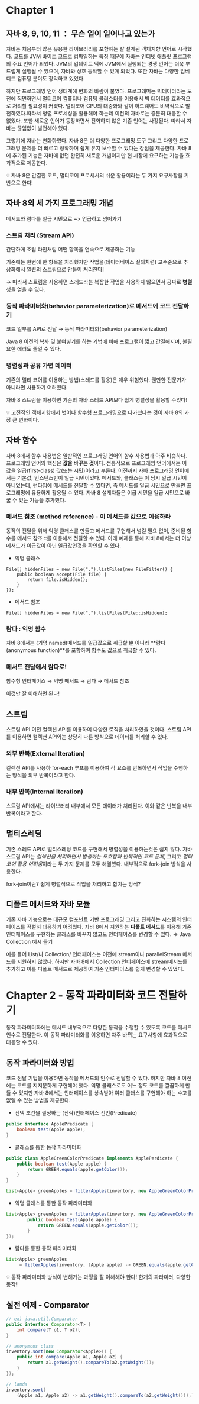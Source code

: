 

# **Chapter 1**

## **자바 8, 9, 10, 11 ： 무슨 일이 일어나고 있는가**

자바는 처음부터 많은 유용한 라이브러리를 포함하는 잘 설계된 객체지향 언어로 시작했다. 코드를 JVM 바이트 코드로 컴파일하는 특징 때문에 자바는 인터넷 애플릿 프로그램의 주요 언어가 되었다. JVM의 업데이트 덕에 JVM에서 실행되는 경쟁 언어는 더욱 부드럽게 실행될 수 있으며, 자바와 상호 동작할 수 있게 되었다. 또한 자바는 다양한 임베디드 컴퓨팅 분야도 장악하고 있었다.

하지만 프로그래밍 언어 생태계에 변화의 바람이 불었다. 프로그래머는 빅데이터라는 도전에 직면하면서 멀티코어 컴퓨터나 컴퓨팅 클러스터를 이용해서 빅 데이터를 효과적으로 처리할 필요성이 커졌다. 멀티코어 CPU의 대중화와 같이 하드웨어도 비약적으로 발전하였다.따라서 병렬 프로세싱을 활용해야 하는데 이전의 자바로는 충분히 대응할 수 없었다. 또한 새로운 언어가 등장하면서 진화하지 않은 기존 언어는 사장된다. 따라서 자바는 끊임없이 발전해야 했다.

그렇기에 자바는 변화하였다. 자바 8은 더 다양한 프로그래밍 도구 그리고 다양한 프로그래밍 문제를 더 빠르고 정확하며 쉽게 유지 보수할 수 있다는 장점을 제공한다. 자바 8에 추가된 기능은 자바에 없던 완전히 새로운 개념이지만 현 시장에 요구하는 기능을 효과적으로 제공한다.

<aside>
💡  자바 8은 간결한 코드, 멀티코어 프로세서의 쉬운 활용이라는 두 가지 요구사항을 기반으로 한다!

</aside>

## 자바 8의 **세 가지 프로그래밍 개념**

메서드와 람다를 일급 시민으로 ~> 언급하고 넘어가기

### 스트림 처리 (Stream API)

간단하게 조립 라인처럼 어떤 항목을 연속으로 제공하는 기능

기존에는 한번에 한 항목을 처리했지만 작업을(데이터베이스 질의처럼) 고수준으로 추상화해서 일련의 스트림으로 만들어 처리한다!

→  따라서 스트림을 사용하면 스레드라는 복잡한 작업을 사용하지 않으면서 공짜로 **병렬**성을 얻을 수 있다.

### 동작 파라미터화(behavior parameterization)로 메서드에 코드 전달하기

코드 일부를 API로 전달 → 동작 파라미터화(behavior parameterization)

Java 8 이전의 복사 및 붙여넣기를 하는 기법에 비해 프로그램이 짧고 간결해지며, 불필요한 에러도 줄일 수 있다.

### 병렬성과 공유 가변 데이터

기존의 멀티 코어를 이용하는 방법(스레드를 활용)은 매우 위험했다. 웬만한 전문가가 아니라면 사용하기 어려웠다.

자바 8 스트림을 이용하면 기존의 자바 스레드 API보다 쉽게 병렬성을 활용할 수있다!

<aside>
💡 고전적인 객체지향에서 벗어나 함수형 프로그래밍으로 다가섰다는 것이 자바 8의 가장 큰 변화이다.

</aside>

## **자바 함수**

자바 8에서 함수 사용법은 일반적인 프로그래밍 언어의 함수 사용법과 아주 비슷하다. 프로그래밍 언어의 핵심은 **값을 바꾸는 것**이다. 전통적으로 프로그래밍 언어에서는 이 값을 일급(first-class) 값(또는 시민)이라고 부른다. 이전까지 자바 프로그래밍 언어에서는 기본값, 인스턴스만이 일급 시민이었다. 메서드와, 클래스는 이 당시 일급 시민이 아니었는데, 런타임에 메서드를 전달할 수 있다면, 즉 메서드를 일급 시민으로 만들면 프로그래밍에 유용하게 활용될 수 있다. 자바 8 설계자들은 이급 시민을 일급 시민으로 바꿀 수 있는 기능을 추가했다.

### **메서드 참조 (method reference) - 이 메서드를 값으로 이용하라**

동작의 전달을 위해 익명 클래스를 만들고 메서드를 구현해서 넘길 필요 없이, 준비된 함수를 메서드 참조 ::를 이용해서 전달할 수 있다. 아래 예제를 통해 자바 8에서는 더 이상 메서드가 이급값이 아닌 일급값인것을 확인할 수 있다.

- 익명 클래스

```
File[] hiddenFiles = new File(".").listFiles(new FileFilter() {
    public boolean accept(File file) {
        return file.isHidden();
    }
});
```

- 메서드 참조

```
File[] hiddenFiles = new File(".").listFiles(File::isHidden);
```

### **람다 : 익명 함수**

자바 8에서는 (기명 named)메서드를 일급값으로 취급할 뿐 아니라 **람다(anonymous function)**를 포함하여 함수도 값으로 취급할 수 있다.

### 메서드 전달에서 람다로!

함수형 인터페이스 → 익명 메서드 → 람다 → 메서드 참조

이것만 잘 이해하면 된다!

## **스트림**

스트림 API 이전 컬렉션 API를 이용하여 다양한 로직을 처리하였을 것이다. 스트림 API를 이용하면 컬렉션 API와는 상당히 다른 방식으로 데이터를 처리할 수 있다.

### 외부 반복(External Iteration)

컬렉션 API를 사용하 for-each 루프를 이용하여 각 요소를 반복하면서 작업을 수행하는 방식을 외부 반복이라고 한다.

### 내부 반복(Internal Iteration)

스트림 API에서는 라이브러리 내부에서 모든 데이터가 처리된다. 이와 같은 반복을 내부 반복이라고 한다.

## **멀티스레딩**

기존 스레드 API로 멀티스레딩 코드를 구현해서 병렬성을 이용하는것은 쉽지 않다. 자바 스트림 API는 *컬렉션을 처리하면서 발생하는 모호함과 반복적인 코드 문제*, 그리고 *멀티코어 활용 어려움*이라는 두 가지 문제를 모두 해결했다. 내부적으로 fork-join 방식을 사용한다.

fork-join이란? 쉽게 병렬적으로 작업을 처리하고 합치는 방식?

## **디폴트 메서드와 자바 모듈**

기존 자바 기능으로는 대규모 컴포넌트 기반 프로그래밍 그리고 진화하는 시스템의 인터페이스를 적절히 대응하기 어려웠다. 자바 8에서 지원하는 **디폴트 메서드**를 이용해 기존 인터페이스를 구현하는 클래스를 바꾸지 않고도 인터페이스를 변경할 수 있다. → Java Collection 예시 들기

예를 들어 List/나 Collection/ 인터페이스는 이전에 stream이나 parallelStream 메서드를 지원하지 않았다. 하지만 자바 8에서 Collection 인터페이스에 stream메서드를 추가하고 이를 디폴트 메서드로 제공하여 기존 인터페이스를 쉽게 변경할 수 있었다.

# **Chapter 2 - 동작 파라미터화 코드 전달하기**

동작 파라미터화에는 메서드 내부적으로 다양한 동작을 수행할 수 있도록 코드를 메서드 인수로 전달한다. 이 동작 파라미터화를 이용하면 자주 바뀌는 요구사항에 효과적으로 대응할 수 있다.

## **동작 파라미터화 방법**

코드 전달 기법을 이용하면 동작을 메서드의 인수로 전달할 수 있다. 하지만 자바 8 이전에는 코드를 지저분하게 구현해야 했다. 익명 클래스로도 어느 정도 코드를 깔끔하게 만들 수 있지만 자바 8에서는 인터페이스를 상속받아 여러 클래스를 구현해야 하는 수고를 없앨 수 있는 방법을 제공한다.

- 선택 조건을 결정하는 (전략)인터페이스 선언(Predicate)

```java
public interface ApplePredicate {
	boolean test(Apple apple);
}
```

- 클래스를 통한 동작 파라미터화

```java
public class AppleGreenColorPredicate implements ApplePerdicate {
	public boolean test(Apple apple) {
		return GREEN.equals(apple.getColor());
	}
}

List<Apple> greenApples = filterApples(inventory, new AppleGreenColorPredicate());
```

- 익명 클래스를 통한 동작 파라미터화

```java
List<Apple> greenApples = filterApples(inventory, new AppleGreenColorPredicate() {
		public boolean test(Apple apple) {
			return GREEN.equals(apple.getColor());
		}
});
```

- 람다를 통한 동작 파라미터화

```java
List<Apple> greenApples
	 = filterApples(inventory, (Apple apple) -> GREEN.equals(apple.getColor()));
```

<aside>
💡 동작 파라미터화 방식이 변해가는 과정을 잘 이해해야 한다! 한개의 파라미터, 다양한 동작!!

</aside>

## 실전 예제 - Comparator

```java
// ex) java.util.Comparator
public interface Comparator<T> {
	int compare(T o1, T o2)l
}
```

```java
// anonymous class
inventory.sort(new Comparator<Apple>() {
	public int compare(Apple a1, Apple a2) {
		return a1.getWeight().compareTo(a2.getWeight());
	}
});
```
``` java
// lamda
inventory.sort(
	(Apple a1, Apple a2) -> a1.getWeight().compareTo(a2.getWeight()));`
```
